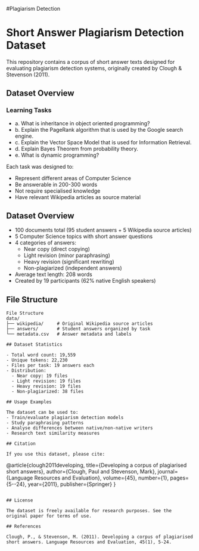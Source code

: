 #Plagiarism Detection

# Short Answer Plagiarism Detection Dataset

This repository contains a corpus of short answer texts designed for evaluating plagiarism detection systems, originally created by Clough & Stevenson (2011).

## Dataset Overview

### Learning Tasks

- a. What is inheritance in object oriented programming?
- b. Explain the PageRank algorithm that is used by the Google search engine.
- c. Explain the Vector Space Model that is used for Information Retrieval.
- d. Explain Bayes Theorem from probability theory.
- e. What is dynamic programming?

Each task was designed to:
- Represent different areas of Computer Science
- Be answerable in 200-300 words
- Not require specialised knowledge
- Have relevant Wikipedia articles as source material

## Dataset Overview

- 100 documents total (95 student answers + 5 Wikipedia source articles)
- 5 Computer Science topics with short answer questions
- 4 categories of answers:
  - Near copy (direct copying)
  - Light revision (minor paraphrasing)
  - Heavy revision (significant rewriting)
  - Non-plagiarized (independent answers)
- Average text length: 208 words
- Created by 19 participants (62% native English speakers)

## File Structure

```
File Structure
data/
├── wikipedia/     # Original Wikipedia source articles
├── answers/       # Student answers organized by task
└── metadata.csv   # Answer metadata and labels

## Dataset Statistics

- Total word count: 19,559
- Unique tokens: 22,230
- Files per task: 19 answers each
- Distribution:
  - Near copy: 19 files
  - Light revision: 19 files  
  - Heavy revision: 19 files
  - Non-plagiarized: 38 files

## Usage Examples

The dataset can be used to:
- Train/evaluate plagiarism detection models
- Study paraphrasing patterns
- Analyse differences between native/non-native writers
- Research text similarity measures

## Citation

If you use this dataset, please cite:
```
@article{clough2011developing,
  title={Developing a corpus of plagiarised short answers},
  author={Clough, Paul and Stevenson, Mark},
  journal={Language Resources and Evaluation},
  volume={45},
  number={1},
  pages={5--24},
  year={2011},
  publisher={Springer}
}
```

## License

The dataset is freely available for research purposes. See the original paper for terms of use.

## References

Clough, P., & Stevenson, M. (2011). Developing a corpus of plagiarised short answers. Language Resources and Evaluation, 45(1), 5-24.
